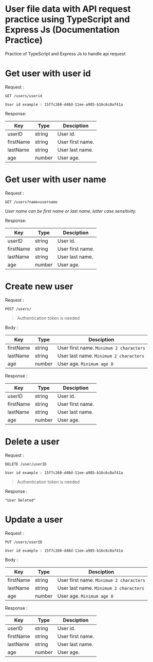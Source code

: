 # User file data with API request practice using TypeScript and Express Js (Documentation Practice)
Practice of TypeScript and Express Js to handle api request

# Get user with user id

Request :

`GET /users/userid`

`User id example : 15f7c260-d48d-11ee-a985-b16c6c8af41a`

Response:

| **Key** | **Type** | **Desciption** |
| ------------- | ------------- | ------------- |
| userID  | string  | User id. |
| firstName  | string  | User first name. |
| lastName  | string  | User last name. |
| age  | number  | User age. |

# Get user with user name

Request : 

`GET /users?name=username`

*User name can be first name or last name, letter case sensitivity.*

Response:

| **Key** | **Type** | **Desciption** |
| ------------- | ------------- | ------------- |
| userID  | string  | User id. |
| firstName  | string  | User first name. |
| lastName  | string  | User last name. |
| age  | number  | User age. |

# Create new user

Request :

`POST /users/`

> Authentication token is needed

Body : 

| **Key** | **Type** | **Desciption** |
| ------------- | ------------- | ------------- |
| firstName  | string  | User first name. `Minimum 2 characters`|
| lastName  | string  | User last name. `Minimum 2 characters`|
| age  | number  | User age. `Minimum age 0`|

Response :

| **Key** | **Type** | **Desciption** |
| ------------- | ------------- | ------------- |
| userID  | string  | User id. |
| firstName  | string  | User first name. |
| lastName  | string  | User last name. |
| age  | number  | User age. |

# Delete a user

Request : 

`DELETE /user/userID`

`User id example : 15f7c260-d48d-11ee-a985-b16c6c8af41a`

> Authentication token is needed

Response : 

`"User Deleted"`

# Update a user

Request : 

`PUT /users/userID`

`User id example : 15f7c260-d48d-11ee-a985-b16c6c8af41a`

Body : 

| **Key** | **Type** | **Desciption** |
| ------------- | ------------- | ------------- |
| firstName  | string  | User first name. `Minimum 2 characters`|
| lastName  | string  | User last name. `Minimum 2 characters`|
| age  | number  | User age. `Minimum age 0`|

Response :

| **Key** | **Type** | **Desciption** |
| ------------- | ------------- | ------------- |
| userID  | string  | User id. |
| firstName  | string  | User first name. |
| lastName  | string  | User last name. |
| age  | number  | User age. |

